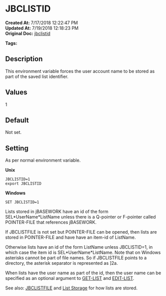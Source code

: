 # JBCLISTID

**Created At:** 7/17/2018 12:22:47 PM  
**Updated At:** 7/19/2018 12:18:23 PM  
**Original Doc:** [jbclistid](https://docs.jbase.com/41717-environment-variables/jbclistid)  

**Tags:**
<badge text='jbasework file' vertical='middle' />
<badge text='environment variables' vertical='middle' />
<badge text='list identifier' vertical='middle' />

## Description

This environment variable forces the user account name to be stored as part of the saved list identifier.



## Values

1



## Default

Not set.



## Setting

As per normal environment variable.

**Unix**

```
JBCLISTID=1
export JBCLISTID
```

**Windows**

```
SET JBCLISTID=1
```



Lists stored in jBASEWORK have an id of the form SEL\*UserName\*ListName unless there is a Q-pointer or F-pointer called POINTER-FILE that references jBASEWORK.

If JBCLISTFILE is not set but POINTER-FILE can be opened, then lists are stored in POINTER-FILE and have have an item-id of ListName.

Otherwise lists have an id of the form ListName unless JBCLISTID=1, in which case the item id is SEL\*UserName\*ListName. Note that on Windows asterisks cannot be part of file names. So if JBCLISTFILE points to a directory, the asterisk separator is represented as ]2a.

When lists have the user name as part of the id, then the user name can be specified as an optional argument to [GET-LIST](./../../jbase/lists/get-list) and [EDIT-LIST](edit_list).



See also: [JBCLISTFILE](./../jbclistfile) and [List Storage](./../../jbase/lists/list-storage) for how lists are stored.
